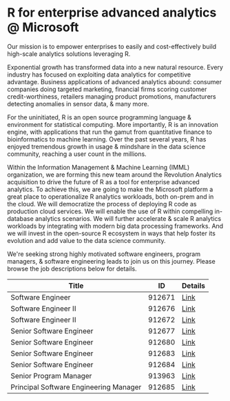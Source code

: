 # R for enterprise advanced analytics @ Microsoft

Our mission is to empower enterprises to easily and cost-effectively build high-scale analytics solutions leveraging R.

Exponential growth has transformed data into a new natural resource. Every industry has focused on exploiting data analytics for competitive advantage. Business applications of advanced analytics abound: consumer companies doing targeted marketing, financial firms scoring customer credit-worthiness, retailers managing product promotions, manufacturers detecting anomalies in sensor data, & many more.

For the uninitiated, R is an open source programming language & environment for statistical computing. More importantly, R is an innovation engine, with applications that run the gamut from quantitative finance to bioinformatics to machine learning. Over the past several years, R has enjoyed tremendous growth in usage & mindshare in the data science community, reaching a user count in the millions.

Within the Information Management & Machine Learning (IMML) organization, we are forming this new team around the Revolution Analytics acquisition to drive the future of R as a tool for enterprise advanced analytics. To achieve this, we are going to make the Microsoft platform a great place to operationalize R analytics workloads, both on-prem and in the cloud. We will democratize the process of deploying R code as production cloud services. We will enable the use of R within compelling in-database analytics scenarios. We will further accelerate & scale R analytics workloads by integrating with modern big data processing frameworks. And we will invest in the open-source R ecosystem in ways that help foster its evolution and add value to the data science community.

We're seeking strong highly motivated software engineers, program managers, & software engineering leads to join us on this journey.  Please browse the job descriptions below for details.

|Title|ID|Details|
|---|---|---|
|Software Engineer|912671|[Link](https://careers.microsoft.com/jobdetails.aspx?ss=&pg=0&so=&rw=1&jid=173696&jlang=en&pp=ss)|
|Software Engineer II|912676|[Link](https://careers.microsoft.com/jobdetails.aspx?ss=&pg=0&so=&rw=1&jid=173700&jlang=en&pp=ss)|
|Software Engineer II|912672|[Link](https://careers.microsoft.com/jobdetails.aspx?ss=&pg=0&so=&rw=1&jid=173698&jlang=en&pp=ss)|
|Senior Software Engineer|912677|[Link](https://careers.microsoft.com/jobdetails.aspx?ss=&pg=0&so=&rw=1&jid=173711&jlang=en&pp=ss)|
|Senior Software Engineer|912680|[Link](https://careers.microsoft.com/jobdetails.aspx?ss=&pg=0&so=&rw=4&jid=173714&jlang=EN&pp=SS)|
|Senior Software Engineer|912683|[Link](https://careers.microsoft.com/jobdetails.aspx?ss=&pg=0&so=&rw=1&jid=173702&jlang=en&pp=ss)|
|Senior Software Engineer|912684|[Link](https://careers.microsoft.com/jobdetails.aspx?ss=&pg=0&so=&rw=6&jid=173707&jlang=en&pp=ss)|
|Senior Program Manager|913963|[Link](https://careers.microsoft.com/jobdetails.aspx?ss=&pg=0&so=&rw=1&jid=174590&jlang=en&pp=ss)|
|Principal Software Engineering Manager|912685|[Link](https://careers.microsoft.com/jobdetails.aspx?ss=&pg=0&so=&rw=1&jid=173712&jlang=en&pp=ss)|
